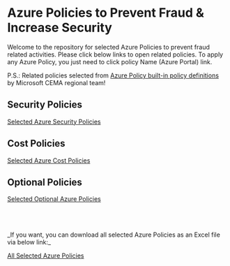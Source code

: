 <!-- 
---
author: Muammer Benzes
ms.service: azure-policy
ms.topic: include
ms.date: 04/10/2023
ms.author: muammerb
ms.custom: generated
---
-->

# Azure Policies to Prevent Fraud & Increase Security
Welcome to the repository for selected Azure Policies to prevent fraud related activities. Please click below links to open related policies. To apply any Azure Policy, you just need to click policy Name (Azure Portal) link.

P.S.: Related policies selected from [Azure Policy built-in policy definitions](https://learn.microsoft.com/en-us/azure/governance/policy/samples/built-in-policies) by Microsoft CEMA regional team!


## Security Policies
[Selected Azure Security Policies](AzurePolicies-Security.md)

## Cost Policies
[Selected Azure Cost Policies](AzurePolicies-Cost.md)

## Optional Policies
[Selected Optional Azure Policies](/AzurePolicies-Optional.md)

<br/>
<br/>
<br/>
_If you want, you can download all selected Azure Policies as an Excel file via below link:_

[All Selected Azure Policies](/AzureFraud-Policies.xlsx)

